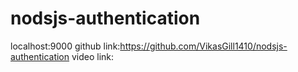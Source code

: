 # nodsjs-authentication
localhost:9000
github link:https://github.com/VikasGill1410/nodsjs-authentication
video link:

